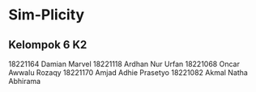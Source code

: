 # Sim-Plicity
## Kelompok 6 K2
18221164 Damian Marvel
18221118 Ardhan Nur Urfan
18221068 Oncar Awwalu Rozaqy
18221170 Amjad Adhie Prasetyo
18221082 Akmal Natha Abhirama
